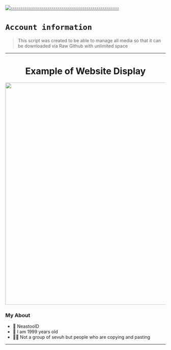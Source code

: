 [![-----------------------------------------------------](https://raw.githubusercontent.com/andreasbm/readme/master/assets/lines/colored.png)](#table-of-contents)

# `Account information`
>This script was created to be able to manage all media so that it can be downloaded via Raw Github with unlimited space

---------

<h1 align="center">Example of Website Display</h1>
<p align="center">
  <img src="https://raw.githubusercontent.com/NeeasTooID/Static-HTML/main/media/Proyek%20Baru%20142%20%5B9C221E6%5D.png" width=700 />
</p>

### My About
- 👤 NeastooID
- 💌 I am 1999 years old 
- 👨‍💻 Not a group of sevuh but people who are copying and pasting 

------
